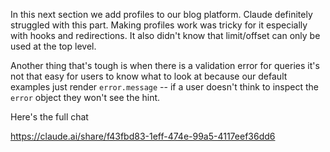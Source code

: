 In this next section we add profiles to our blog platform. Claude definitely
struggled with this part. Making profiles work was tricky for it especially with
hooks and redirections. It also didn't know that limit/offset can only be used
at the top level.

Another thing that's tough is when there is a validation error for queries it's
not that easy for users to know what to look at because our default examples
just render `error.message` -- if a user doesn't think to inspect the `error`
object they won't see the hint.

Here's the full chat

https://claude.ai/share/f43fbd83-1eff-474e-99a5-4117eef36dd6
